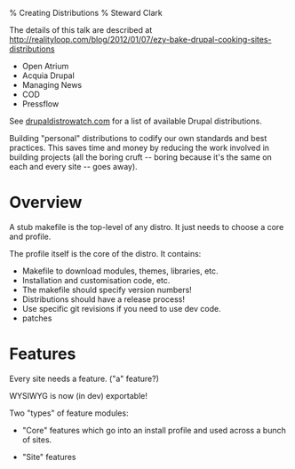 % Creating Distributions
% Steward Clark

The details of this talk are described at http://realityloop.com/blog/2012/01/07/ezy-bake-drupal-cooking-sites-distributions

- Open Atrium
- Acquia Drupal
- Managing News
- COD
- Pressflow

See [drupaldistrowatch.com](http://drupaldistrowatch.com/) for a list of
available Drupal distributions.

Building "personal" distributions to codify our own standards and best
practices. This saves time and money by reducing the work involved in building
projects (all the boring cruft -- boring because it's the same on each and
every site -- goes away).

Overview
========

A stub makefile is the top-level of any distro. It just needs to choose a core
and profile.

The profile itself is the core of the distro. It contains:

- Makefile to download modules, themes, libraries, etc.
- Installation and customisation code, etc.
- The makefile should specify version numbers!
- Distributions should have a release process!
- Use specific git revisions if you need to use dev code.
- patches

Features
========

Every site needs a feature. ("a" feature?)

WYSIWYG is now (in dev) exportable!

Two "types" of feature modules:

- "Core" features which go into an install profile and used across a bunch of
  sites.

- "Site" features 
